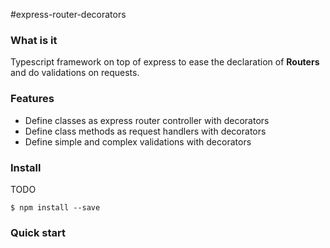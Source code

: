 #express-router-decorators

### What is it

Typescript framework on top of express to ease the declaration of **Routers** and do validations on requests.

### Features

* Define classes as express router controller with decorators
* Define class methods as request handlers with decorators
* Define simple and complex validations with decorators

### Install
TODO
```batch
$ npm install --save 
```

### Quick start





